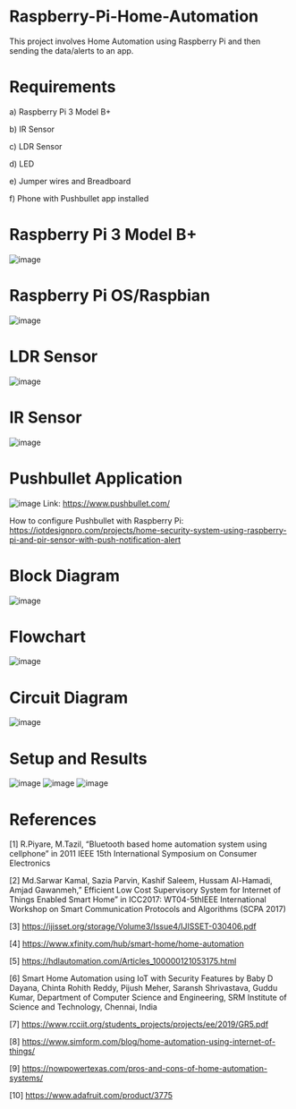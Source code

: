 # Raspberry-Pi-Home-Automation
This project involves Home Automation using Raspberry Pi and then sending the data/alerts to an app.
# Requirements
a) Raspberry Pi 3 Model B+

b) IR Sensor

c) LDR Sensor

d) LED

e) Jumper wires and Breadboard

f) Phone with Pushbullet app installed

# Raspberry Pi 3 Model B+
![image](https://github.com/KarthikT23/Raspberry-Pi-Home-Automation/assets/119528503/c3154c97-8704-48d3-aa26-86786754696e)
# Raspberry Pi OS/Raspbian
![image](https://github.com/KarthikT23/Raspberry-Pi-Home-Automation/assets/119528503/986f4d04-bfa4-45b4-801e-022a6b8121ba)


# LDR Sensor
![image](https://github.com/KarthikT23/Raspberry-Pi-Home-Automation/assets/119528503/a365ecea-1d18-4135-9b9d-1c78ebc248de)
# IR Sensor
![image](https://github.com/KarthikT23/Raspberry-Pi-Home-Automation/assets/119528503/30ae5963-dabb-45b8-a50b-6923b9e8080f)
# Pushbullet Application
![image](https://github.com/KarthikT23/Raspberry-Pi-Home-Automation/assets/119528503/ec743223-4e68-4348-9ac9-f02868ff724a)
Link: https://www.pushbullet.com/

How to configure Pushbullet with Raspberry Pi: https://iotdesignpro.com/projects/home-security-system-using-raspberry-pi-and-pir-sensor-with-push-notification-alert
# Block Diagram
![image](https://github.com/KarthikT23/Raspberry-Pi-Home-Automation/assets/119528503/c2da1d4a-6faf-4b18-88ab-7a852caac5d5)
# Flowchart
![image](https://github.com/KarthikT23/Raspberry-Pi-Home-Automation/assets/119528503/550aca22-9329-4f48-8ad1-45780d6a715e)
# Circuit Diagram
![image](https://github.com/KarthikT23/Raspberry-Pi-Home-Automation/assets/119528503/9d090025-c399-4903-8a78-209063c95dee)
# Setup and Results
![image](https://github.com/KarthikT23/Raspberry-Pi-Home-Automation/assets/119528503/af0d8e25-6424-42eb-a645-8d4b5a30a1e6)
![image](https://github.com/KarthikT23/Raspberry-Pi-Home-Automation/assets/119528503/632b4a89-8540-4e78-81b0-84edee03f0f0)
![image](https://github.com/KarthikT23/Raspberry-Pi-Home-Automation/assets/119528503/3f490cea-a21b-45bf-acd3-58189f8316a2)

# References
[1] R.Piyare, M.Tazil, “Bluetooth based home automation system using cellphone” in 2011 IEEE 15th International Symposium on Consumer Electronics

[2] Md.Sarwar Kamal, Sazia Parvin, Kashif Saleem, Hussam Al-Hamadi, Amjad Gawanmeh,” Efficient Low Cost Supervisory System for Internet of Things Enabled Smart Home” in ICC2017: WT04-5thIEEE International Workshop on Smart Communication Protocols and Algorithms (SCPA 2017)

[3] https://ijisset.org/storage/Volume3/Issue4/IJISSET-030406.pdf

[4] https://www.xfinity.com/hub/smart-home/home-automation

[5] https://hdlautomation.com/Articles_100000121053175.html

[6] Smart Home Automation using IoT with Security Features by Baby D Dayana, Chinta Rohith Reddy, Pijush Meher, Saransh Shrivastava, Guddu Kumar, Department of Computer Science and Engineering, SRM Institute of Science and Technology, Chennai, India

[7] https://www.rcciit.org/students_projects/projects/ee/2019/GR5.pdf

[8] https://www.simform.com/blog/home-automation-using-internet-of-things/

[9] https://nowpowertexas.com/pros-and-cons-of-home-automation-systems/

[10] https://www.adafruit.com/product/3775











